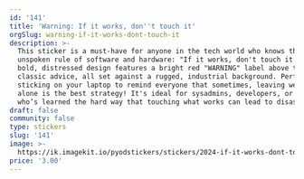 ```yaml
---
id: '141'
title: 'Warning: If it works, don''t touch it'
orgSlug: warning-if-it-works-dont-touch-it
description: >-
  This sticker is a must-have for anyone in the tech world who knows the
  unspoken rule of software and hardware: "If it works, don't touch it!" The
  bold, distressed design features a bright red "WARNING" label above the
  classic advice, all set against a rugged, industrial background. Perfect for
  sticking on your laptop to remind everyone that sometimes, leaving well enough
  alone is the best strategy! It's ideal for sysadmins, developers, or anyone
  who’s learned the hard way that touching what works can lead to disaster.
draft: false
community: false
type: stickers
slug: '141'
image: >-
  https://ik.imagekit.io/pyodstickers/stickers/2024-if-it-works-dont-touch-it.png
price: '3.00'
---
```

